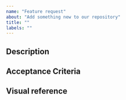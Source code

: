 ```yaml
---
name: "Feature request"
about: "Add something new to our repository"
title: ""
labels: ""
---
```

<!--
BEFORE opening a issue, double check the following items:

GITHUB
- [ ] I've changed the title of the issue
- [ ] I've add the issue to the project
- [ ] I've add the issue to the milestone (if applicable)

If all of the items above are checked, feel free to open the issue
-->

## Description

<!-- Describe the issue in detail: the context, what is needed to be done, some problems there might be in the way... -->

## Acceptance Criteria

<!-- What are the things that need to be in the project when the task is complete  -->

## Visual reference

<!--- Please include screenshots, gifs or recordings that help other people to understand what is ask -->